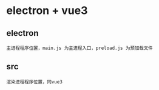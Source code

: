 
# electron + vue3

## electron
    主进程程序位置，main.js 为主进程入口，preload.js 为预加载文件

## src
    渲染进程程序位置，同vue3

